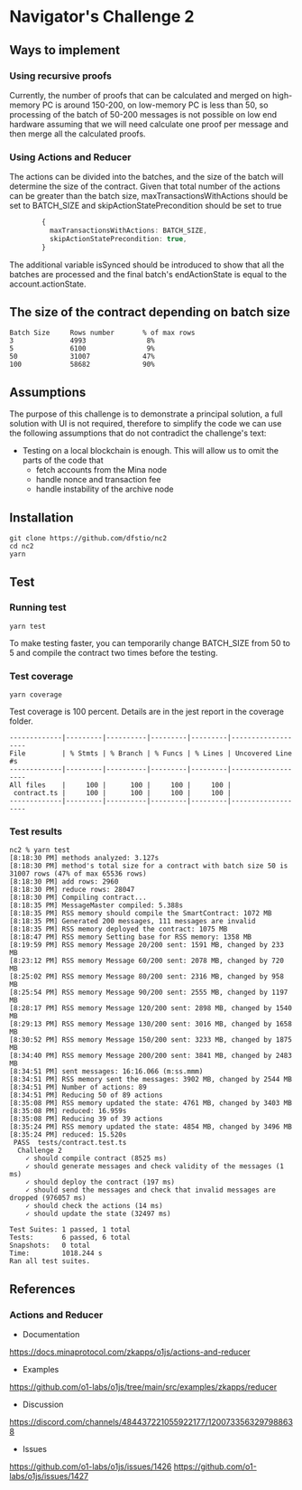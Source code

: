 # Navigator's Challenge 2

## Ways to implement

### Using recursive proofs

Currently, the number of proofs that can be calculated and merged on high-memory PC is around 150-200, on low-memory PC is less than 50, so processing of the batch of 50-200 messages is not possible on low end hardware assuming that we will need calculate one proof per message and then merge all the calculated proofs.

### Using Actions and Reducer

The actions can be divided into the batches, and the size of the batch will determine the size of the contract. Given that total number of the actions can be greater than the batch size, maxTransactionsWithActions should be set to BATCH_SIZE and skipActionStatePrecondition should be set to true

```typescript
        {
          maxTransactionsWithActions: BATCH_SIZE,
          skipActionStatePrecondition: true,
        }
```

The additional variable isSynced should be introduced to show that all the batches are processed and the final batch's endActionState is equal to the account.actionState.

## The size of the contract depending on batch size

```
Batch Size     Rows number       % of max rows
3              4993               8%
5              6100               9%
50             31007             47%
100            58682             90%
```

## Assumptions

The purpose of this challenge is to demonstrate a principal solution, a full solution with UI is not required, therefore to simplify the code we can use the following assumptions that do not contradict the challenge's text:

- Testing on a local blockchain is enough. This will allow us to omit the parts of the code that
  - fetch accounts from the Mina node
  - handle nonce and transaction fee
  - handle instability of the archive node

## Installation

```
git clone https://github.com/dfstio/nc2
cd nc2
yarn
```

## Test

### Running test

```
yarn test
```

To make testing faster, you can temporarily change BATCH_SIZE from 50 to 5 and compile the contract two times before the testing.

### Test coverage

```
yarn coverage
```

Test coverage is 100 percent. Details are in the jest report in the coverage folder.

```
-------------|---------|----------|---------|---------|-------------------
File         | % Stmts | % Branch | % Funcs | % Lines | Uncovered Line #s
-------------|---------|----------|---------|---------|-------------------
All files    |     100 |      100 |     100 |     100 |
 contract.ts |     100 |      100 |     100 |     100 |
-------------|---------|----------|---------|---------|-------------------
```

### Test results

```
nc2 % yarn test
[8:18:30 PM] methods analyzed: 3.127s
[8:18:30 PM] method's total size for a contract with batch size 50 is 31007 rows (47% of max 65536 rows)
[8:18:30 PM] add rows: 2960
[8:18:30 PM] reduce rows: 28047
[8:18:30 PM] Compiling contract...
[8:18:35 PM] MessageMaster compiled: 5.388s
[8:18:35 PM] RSS memory should compile the SmartContract: 1072 MB
[8:18:35 PM] Generated 200 messages, 111 messages are invalid
[8:18:35 PM] RSS memory deployed the contract: 1075 MB
[8:18:47 PM] RSS memory Setting base for RSS memory: 1358 MB
[8:19:59 PM] RSS memory Message 20/200 sent: 1591 MB, changed by 233 MB
[8:23:12 PM] RSS memory Message 60/200 sent: 2078 MB, changed by 720 MB
[8:25:02 PM] RSS memory Message 80/200 sent: 2316 MB, changed by 958 MB
[8:25:54 PM] RSS memory Message 90/200 sent: 2555 MB, changed by 1197 MB
[8:28:17 PM] RSS memory Message 120/200 sent: 2898 MB, changed by 1540 MB
[8:29:13 PM] RSS memory Message 130/200 sent: 3016 MB, changed by 1658 MB
[8:30:52 PM] RSS memory Message 150/200 sent: 3233 MB, changed by 1875 MB
[8:34:40 PM] RSS memory Message 200/200 sent: 3841 MB, changed by 2483 MB
[8:34:51 PM] sent messages: 16:16.066 (m:ss.mmm)
[8:34:51 PM] RSS memory sent the messages: 3902 MB, changed by 2544 MB
[8:34:51 PM] Number of actions: 89
[8:34:51 PM] Reducing 50 of 89 actions
[8:35:08 PM] RSS memory updated the state: 4761 MB, changed by 3403 MB
[8:35:08 PM] reduced: 16.959s
[8:35:08 PM] Reducing 39 of 39 actions
[8:35:24 PM] RSS memory updated the state: 4854 MB, changed by 3496 MB
[8:35:24 PM] reduced: 15.520s
 PASS  tests/contract.test.ts
  Challenge 2
    ✓ should compile contract (8525 ms)
    ✓ should generate messages and check validity of the messages (1 ms)
    ✓ should deploy the contract (197 ms)
    ✓ should send the messages and check that invalid messages are dropped (976057 ms)
    ✓ should check the actions (14 ms)
    ✓ should update the state (32497 ms)

Test Suites: 1 passed, 1 total
Tests:       6 passed, 6 total
Snapshots:   0 total
Time:        1018.244 s
Ran all test suites.

```

## References

### Actions and Reducer

- Documentation

https://docs.minaprotocol.com/zkapps/o1js/actions-and-reducer

- Examples

https://github.com/o1-labs/o1js/tree/main/src/examples/zkapps/reducer

- Discussion

https://discord.com/channels/484437221055922177/1200733563297988638

- Issues

https://github.com/o1-labs/o1js/issues/1426
https://github.com/o1-labs/o1js/issues/1427
